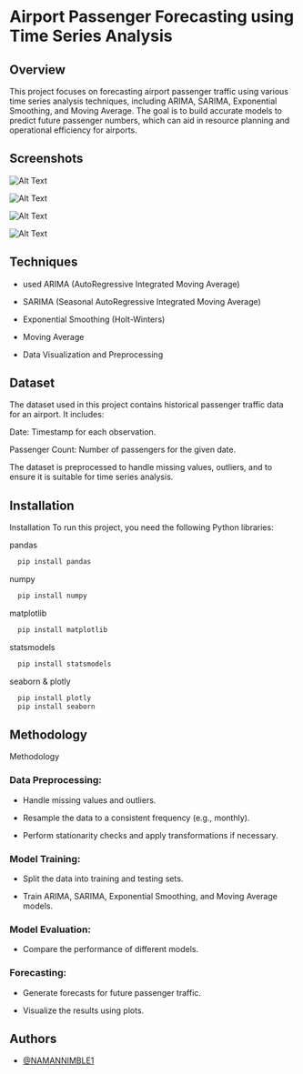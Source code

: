 
# Airport Passenger Forecasting using Time Series Analysis

## Overview

This project focuses on forecasting airport passenger traffic using various time series analysis techniques, including ARIMA, SARIMA, Exponential Smoothing, and Moving Average. The goal is to build accurate models to predict future passenger numbers, which can aid in resource planning and operational efficiency for airports.




## Screenshots


![Alt Text]()

![Alt Text]()

![Alt Text]()

![Alt Text]()

## Techniques 

- used ARIMA (AutoRegressive Integrated Moving Average)

- SARIMA (Seasonal AutoRegressive Integrated Moving Average)

- Exponential Smoothing (Holt-Winters)

- Moving Average

- Data Visualization and Preprocessing
## Dataset

The dataset used in this project contains historical passenger traffic data for an airport. It includes:

Date: Timestamp for each observation.

Passenger Count: Number of passengers for the given date.

The dataset is preprocessed to handle missing values, outliers, and to ensure it is suitable for time series analysis.
## Installation

Installation
To run this project, you need the following Python libraries:

pandas
```bash
  pip install pandas
```

numpy
```bash
  pip install numpy 
```

matplotlib
```bash
  pip install matplotlib 
```

statsmodels
```bash
  pip install statsmodels
```

seaborn & plotly 
```bash
  pip install plotly
  pip install seaborn 
```




## Methodology 

Methodology
### Data Preprocessing:

- Handle missing values and outliers.

- Resample the data to a consistent frequency (e.g., monthly).

- Perform stationarity checks and apply transformations if necessary.

### Model Training:

- Split the data into training and testing sets.

- Train ARIMA, SARIMA, Exponential Smoothing, and Moving Average models.

### Model Evaluation:
- Compare the performance of different models.

### Forecasting:

- Generate forecasts for future passenger traffic.

- Visualize the results using plots.

## Authors

- [@NAMANNIMBLE1](https://github.com/NAMANNIMBLE1)

